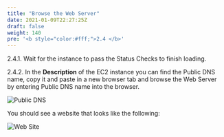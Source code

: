 ```yaml
---
title: "Browse the Web Server"
date: 2021-01-09T22:27:25Z
draft: false
weight: 140
pre: '<b style="color:#fff;">2.4 </b>'
---
```

2.4.1\. Wait for the instance to pass the Status Checks to finish loading.

2.4.2\. In the **Description** of the EC2 instance you can find the Public DNS name, copy it and paste in a new browser tab and browse the Web Server by entering Public DNS name into the browser.

![Public DNS](../images/ec2-public-dns.png)

You should see a website that looks like the following:

![Web Site](../images/ec2-web.png)